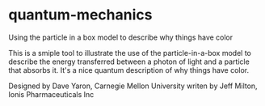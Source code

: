 # quantum-mechanics
Using the particle in a box model to describe why things have color

This is a smiple tool to illustrate the use of the particle-in-a-box model to describe the energy transferred between a photon of light and a particle that absorbs it.  It's a nice quantum description of why things have color.

Designed by Dave Yaron, Carnegie Mellon University
writen by Jeff Milton, Ionis Pharmaceuticals Inc

